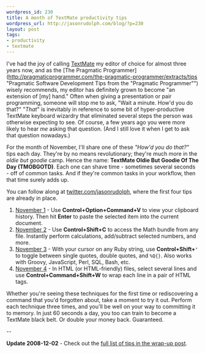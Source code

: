 ```yaml
---
wordpress_id: 230
title: A month of TextMate productivity tips
wordpress_url: http://jasonrudolph.com/blog/?p=230
layout: post
tags:
- productivity
- textmate
---
```

I've had the joy of calling [TextMate](http://macromates.com/ "TextMate — The Missing Editor for Mac OS X") my editor of choice for almost three years now, and as the [The Pragmatic Programmer](http://pragmaticprogrammer.com/the-pragmatic-programmer/extracts/tips "Pragmatic Software Development Tips from the "Pragmatic Programmer"") wisely recommends, my editor has definitely grown to become "an extension of [my] hand."  Often when giving a presentation or pair programming, someone will stop me to ask, "Wait a minute. How'd you do that?" "*That*" is inevitably in reference to some bit of hyper-productive TextMate keyboard wizardry that eliminated several steps the person was otherwise expecting to see. Of course, a few years ago you were more likely to hear *me* asking that question. (And I still love it when I get to ask that question nowadays.)

For the month of November, I'll share one of these *"How'd you do that?"* tips each day. They're by no means revolutionary; they're much more in the *oldie but goodie* camp.  Hence the name: **TextMate Oldie But Goodie Of The Day (TMOBGOTD)**. Each one can shave time - sometimes several seconds - off of common tasks.  And if they're common tasks in your workflow, then that time surely adds up.  

You can follow along at [twitter.com/jasonrudolph](http://twitter.com/jasonrudolph "Twitter / Jason Rudolph"), where the first four tips are already in place.

1. [November 1](http://twitter.com/jasonrudolph/status/985128152 "Twitter / jasonrudolph: TMOBGOTD #1: TextMate Oldie But Goodie Of The Day") - Use **Control+Option+Command+V** to view your clipboard history. Then hit **Enter** to paste the selected item into the current document.
2. [November 2](http://twitter.com/jasonrudolph/status/986324036 "Twitter / jasonrudolph: TMOBGOTD #2: TextMate Oldie But Goodie Of The Day") - Use **Control+Shift+C** to access the Math bundle from any file. Instantly perform calculations, add/subtract selected numbers, and more.
3. [November 3](http://twitter.com/jasonrudolph/status/987583480 "Twitter / jasonrudolph: TMOBGOTD #3: TextMate Oldie But Goodie Of The Day") - With your cursor on any Ruby string, use **Control+Shift+`'`** to toggle between single quotes, double quotes, and `%Q{}`. Also works with Groovy, JavaScript, Perl, SQL, Bash, etc.
4. [November 4](http://twitter.com/jasonrudolph/status/989258974 "Twitter / jasonrudolph: TMOBGOTD #4: TextMate Oldie But Goodie Of The Day") - In HTML (or HTML-friendly) files, select several lines and use **Control+Command+Shift+W** to wrap each line in a pair of HTML tags.

Whether you're seeing these techniques for the first time or rediscovering a command that you'd forgotten about, take a moment to try it out.  Perform each technique three times, and you'll be well on your way to committing it to memory. In just 60 seconds a day, you too can train to become a TextMate black belt.  Or double your money back.  Guaranteed.

--

**Update 2008-12-02** - Check out the [full list of tips in the wrap-up post](http://jasonrudolph.com/blog/2008/12/02/textmate-oldie-but-goodie-wrap-up/ "jasonrudolph/blog &raquo; TextMate Oldie But Goodie Wrap-up").
